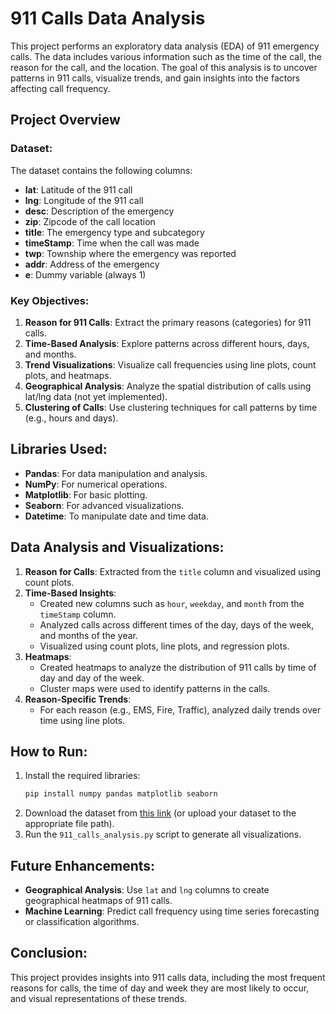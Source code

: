 

# 911 Calls Data Analysis

This project performs an exploratory data analysis (EDA) of 911 emergency calls. The data includes various information such as the time of the call, the reason for the call, and the location. The goal of this analysis is to uncover patterns in 911 calls, visualize trends, and gain insights into the factors affecting call frequency.

## Project Overview

### Dataset:
The dataset contains the following columns:
- **lat**: Latitude of the 911 call
- **lng**: Longitude of the 911 call
- **desc**: Description of the emergency
- **zip**: Zipcode of the call location
- **title**: The emergency type and subcategory
- **timeStamp**: Time when the call was made
- **twp**: Township where the emergency was reported
- **addr**: Address of the emergency
- **e**: Dummy variable (always 1)

### Key Objectives:
1. **Reason for 911 Calls**: Extract the primary reasons (categories) for 911 calls.
2. **Time-Based Analysis**: Explore patterns across different hours, days, and months.
3. **Trend Visualizations**: Visualize call frequencies using line plots, count plots, and heatmaps.
4. **Geographical Analysis**: Analyze the spatial distribution of calls using lat/lng data (not yet implemented).
5. **Clustering of Calls**: Use clustering techniques for call patterns by time (e.g., hours and days).

## Libraries Used:
- **Pandas**: For data manipulation and analysis.
- **NumPy**: For numerical operations.
- **Matplotlib**: For basic plotting.
- **Seaborn**: For advanced visualizations.
- **Datetime**: To manipulate date and time data.

## Data Analysis and Visualizations:
1. **Reason for Calls**: Extracted from the `title` column and visualized using count plots.
2. **Time-Based Insights**:
   - Created new columns such as `hour`, `weekday`, and `month` from the `timeStamp` column.
   - Analyzed calls across different times of the day, days of the week, and months of the year.
   - Visualized using count plots, line plots, and regression plots.
3. **Heatmaps**:
   - Created heatmaps to analyze the distribution of 911 calls by time of day and day of the week.
   - Cluster maps were used to identify patterns in the calls.
4. **Reason-Specific Trends**:
   - For each reason (e.g., EMS, Fire, Traffic), analyzed daily trends over time using line plots.

## How to Run:
1. Install the required libraries:
   ```bash
   pip install numpy pandas matplotlib seaborn
   ```
2. Download the dataset from [this link](https://www.kaggle.com/mchirico/montcoalert) (or upload your dataset to the appropriate file path).
3. Run the `911_calls_analysis.py` script to generate all visualizations.

## Future Enhancements:
- **Geographical Analysis**: Use `lat` and `lng` columns to create geographical heatmaps of 911 calls.
- **Machine Learning**: Predict call frequency using time series forecasting or classification algorithms.
  
## Conclusion:
This project provides insights into 911 calls data, including the most frequent reasons for calls, the time of day and week they are most likely to occur, and visual representations of these trends.
